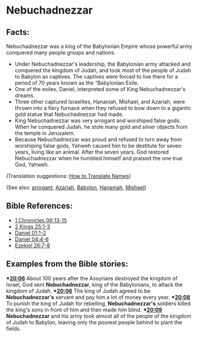 # Nebuchadnezzar #

## Facts: ##

Nebuchadnezzar was a king of the Babylonian Empire whose powerful army conquered many people groups and nations.

* Under Nebuchadnezzar's leadership, the Babylonian army attacked and conquered the kingdom of Judah, and took most of the people of Judah to Babylon as captives. The captives were forced to live there for a period of 70 years known as the “Babylonian Exile.
* One of the exiles, Daniel, interpreted some of King Nebuchadnezzar's dreams.
* Three other captured Israelites, Hananiah, Mishael, and Azariah, were thrown into a fiery furnace when they refused to bow down to a gigantic gold statue that Nebuchadnezzar had made.
* King Nebuchadnezzar was very arrogant and worshiped false gods. When he conquered Judah, he stole many gold and silver objects from the temple in Jerusalem.
* Because Nebuchadnezzar was proud and refused to turn away from worshiping false gods, Yahweh caused him to be destitute for seven years, living like an animal. After the seven years, God restored Nebuchadnezzar when he humbled himself and praised the one true God, Yahweh.

(Translation suggestions: [How to Translate Names](en/ta-vol1/translate/man/translate-names))

(See also: [arrogant](../other/arrogant.md), [Azariah](../other/azariah.md), [Babylon](../other/babylon.md), [Hananiah](../other/hananiah.md), [Mishael](../other/mishael.md))

## Bible References: ##

* [1 Chronicles 06:13-15](en/tn/1ch/help/06/13)
* [2 Kings 25:1-3](en/tn/2ki/help/25/01)
* [Daniel 01:1-2](en/tn/dan/help/01/01)
* [Daniel 04:4-6](en/tn/dan/help/04/04)
* [Ezekiel 26:7-8](en/tn/ezk/help/26/07)

## Examples from the Bible stories: ##

  __*[20:06](en/tn/obs/help/20/06)__ About 100 years after the Assyrians destroyed the kingdom of Israel, God sent __Nebuchadnezzar__, king of the Babylonians, to attack the kingdom of Judah.
  __*[20:06](en/tn/obs/help/20/06)__ The king of Judah agreed to be __Nebuchadnezzar's__ servant and pay him a lot of money every year.
  __*[20:08](en/tn/obs/help/20/08)__  To punish the king of Judah for rebelling, __Nebuchadnezzar's__ soldiers killed the king's sons in front of him and then made him blind.
  __*[20:09](en/tn/obs/help/20/09)__ __Nebuchadnezzar__ and his army took almost all of the people of the kingdom of Judah to Babylon, leaving only the poorest people behind to plant the fields.